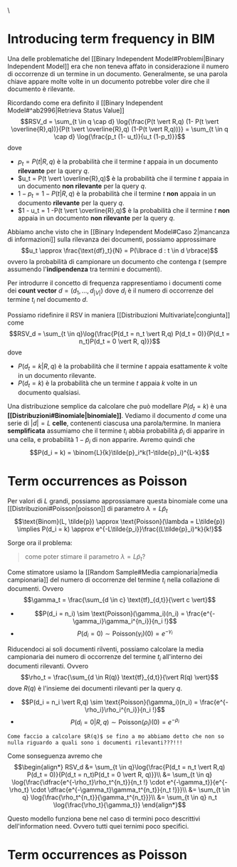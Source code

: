 \
# Introducing term frequency in BIM
Una delle problematiche del [[Binary Independent Model#Problemi|Binary Independent Model]] era che non teneva affato in considerazione il numero di occorrenze di un termine in un documento.
Generalmente, se una parola chiave appare molte volte in un documento potrebbe voler dire che il documento è rilevante.

Ricordando come era definito il [[Binary Independent Model#^ab2996|Retrieva Status Value]]
$$RSV_d = \sum_{t \in q \cap d} \log{\frac{P(t \vert R,q) (1- P(t \vert \overline{R},q))}{P(t \vert \overline{R},q) (1-P(t \vert R,q))}} = \sum_{t \in q \cap d} \log{\frac{p_t (1- u_t)}{u_t (1-p_t)}}$$ dove
- $p_t = P(t \vert R,q)$ è la probabilità che il termine $t$ appaia in un documento **rilevante** per la query $q$.
- $u_t = P(t \vert \overline{R},q)$ è la probabilità che il termine $t$ appaia in un documento **non rilevante** per la query $q$.
- $1 - p_t = 1 - P(t \vert R,q)$ è la probabilità che il termine $t$ **non** appaia in un documento **rilevante** per la query $q$.
- $1 - u_t = 1 -P(t \vert \overline{R},q)$ è la probabilità che il termine $t$ **non** appaia in un documento **non rilevante** per la query $q$.

Abbiamo anche visto che in [[Binary Independent Model#Caso 2|mancanza di informazioni]] sulla rilevanza dei documenti, possiamo approssimare $$u_t \approx \frac{\text{df}_t}{N} = P(\lbrace d : t \in d \rbrace)$$ ovvero la probabilità di campionare un documento che contenga $t$ (sempre assumendo l'**indipendenza** tra termini e documenti).

Per introdurre il concetto di frequenza rappresentiamo i documenti come dei **count vector** $d = (d_1, ..., d_{\vert V \vert})$ dove $d_i$ è il numero di occorrenze del termine $t_i$ nel documento $d$.

Possiamo ridefinire il RSV in maniera [[Distribuzioni Multivariate|congiunta]] come
$$RSV_d = \sum_{t \in q}\log{\frac{P(d_t = n_t \vert R,q) P(d_t = 0)}{P(d_t = n_t)P(d_t = 0 \vert R, q)}}$$
dove
- $P(d_t = k \vert R,q)$ è la probabilità che il termine $t$ appaia esattamente $k$ volte in un documento rilevante.
- $P(d_t = k)$ è la probabilità che un termine $t$ appaia $k$ volte in un documento qualsiasi.

Una distribuzione semplice da calcolare che può modellare $P(d_t = k)$ è una **[[Distribuzioni#Binomiale|binomiale]]**.
Vediamo il documento $d$ come una serie di $\vert d \vert = L$ **celle**, contenenti ciascusa una parola/termine.
In maniera **semplificata** assumiamo che il termine $t_i$ abbia probabilità $\tilde{p}_i$ di apparire in una cella, e probabilità $1 - \tilde{p}_i$ di non apparire.
Avremo quindi che $$P(d_i = k) = \binom{L}{k}\tilde{p}_i^k(1-\tilde{p}_i)^{L-k}$$
# Term occurrences as Poisson
Per valori di $L$ grandi, possiamo approssiamare questa binomiale come una [[Distribuzioni#Poisson|poisson]] di parametro $\lambda = L\tilde{p}_t$
$$\text{Binom}(L, \tilde{p}) \approx \text{Poisson}(\lambda = L\tilde{p}) \implies P(d_i = k) \approx e^{-L\tilde{p_i}}\frac{(L\tilde{p}_i)^k}{k!}$$

Sorge ora il problema:
> come poter stimare il parametro $\lambda = L \tilde{p}_t$?

Come stimatore usiamo la [[Random Sample#Media campionaria|media campionaria]] del numero di occorrenze del termine $t_i$ nella collazione di documenti.
Ovvero $$\gamma_t = \frac{\sum_{d \in c} \text{tf}_{d,t}}{\vert c \vert}$$
- $$P(d_i = n_i) \sim \text{Poisson}(\gamma_i)(n_i) = \frac{e^{-\gamma_i}\gamma_i^{n_i}}{n_i !}$$
- $$P(d_i = 0) \sim \text{Poisson}(\gamma_i)(0) = e^{-\gamma_i}$$

Riducendoci ai soli documenti rilventi, possiamo calcolare la media campionaria dei numero di occorrenze del termine $t_i$ all'interno dei documenti rilevanti.
Ovvero $$\rho_t = \frac{\sum_{d \in R(q)} \text{tf}_{d,t}}{\vert R(q) \vert}$$ dove $R(q)$ è l'insieme dei documenti rilevanti per la query $q$.
- $$P(d_i = n_i \vert R,q) \sim \text{Poisson}(\gamma_i)(n_i) = \frac{e^{-\rho_i}\rho_i^{n_i}}{n_i !}$$
- $$P(d_i = 0 \vert R,q) \sim \text{Poisson}(\rho_i)(0) = e^{-\rho_i}$$

```ad-bug
Come faccio a calcolare $R(q)$ se fino a mo abbiamo detto che non so nulla riguardo a quali sono i documenti rilevanti???!!!
```

Come sonseguenza avremo che
$$\begin{align*}
RSV_d
&= \sum_{t \in q}\log{\frac{P(d_t = n_t \vert R,q) P(d_t = 0)}{P(d_t = n_t)P(d_t = 0 \vert R, q)}}\\
&= \sum_{t \in q} \log{\frac{\dfrac{e^{-\rho_t}\rho_t^{n_t}}{n_t !} \cdot e^{-\gamma_t}}{e^{-\rho_t} \cdot \dfrac{e^{-\gamma_t}\gamma_t^{n_t}}{n_t !}}}\\
&= \sum_{t \in q} \log{\frac{\rho_t^{n_t}}{\gamma_t^{n_t}}}\\
&= \sum_{t \in q} n_t \log{\frac{\rho_t}{\gamma_t}}
\end{align*}$$


Questo modello funziona bene nel caso di termini poco descrittivi dell'information need.
Ovvero tutti quei ternimi poco specifici.

# Term occurrences as Poisson

